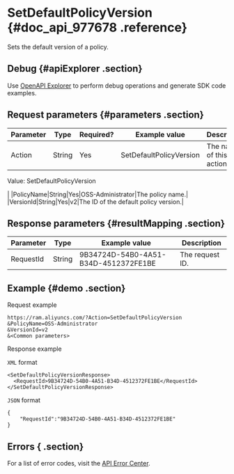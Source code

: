 # SetDefaultPolicyVersion {#doc_api_977678 .reference}

Sets the default version of a policy.

## Debug {#apiExplorer .section}

Use [OpenAPI Explorer](https://api.aliyun.com/#product=Ram&api=CreateUser) to perform debug operations and generate SDK code examples.

## Request parameters {#parameters .section}

|Parameter|Type|Required?|Example value|Description|
|---------|----|---------|-------------|-----------|
|Action|String|Yes|SetDefaultPolicyVersion| The name of this action.

 Value: SetDefaultPolicyVersion

 |
|PolicyName|String|Yes|OSS-Administrator|The policy name.|
|VersionId|String|Yes|v2|The ID of the default policy version.|

## Response parameters {#resultMapping .section}

|Parameter|Type|Example value|Description|
|---------|----|-------------|-----------|
|RequestId|String|9B34724D-54B0-4A51-B34D-4512372FE1BE|The request ID.|

## Example {#demo .section}

Request example

``` {#request_demo}
https://ram.aliyuncs.com/?Action=SetDefaultPolicyVersion
&PolicyName=OSS-Administrator
&VersionId=v2
&<Common parameters>
```

Response example

`XML` format

``` {#xml_return_success_demo}
<SetDefaultPolicyVersionResponse>
  <RequestId>9B34724D-54B0-4A51-B34D-4512372FE1BE</RequestId>
</SetDefaultPolicyVersionResponse>
```

`JSON` format

``` {#json_return_success_demo}
{
    "RequestId":"9B34724D-54B0-4A51-B34D-4512372FE1BE"
}
```

## Errors { .section}

For a list of error codes, visit the [API Error Center](https://error-center.alibabacloud.com/status/product/Ram?spm=5176.10421674.0.0.29c5cav7cav7Io).

